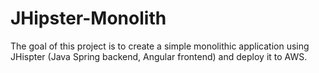 # JHipster-Monolith

The goal of this project is to create a simple monolithic application using JHispter (Java Spring backend, Angular frontend) and deploy it to AWS.
